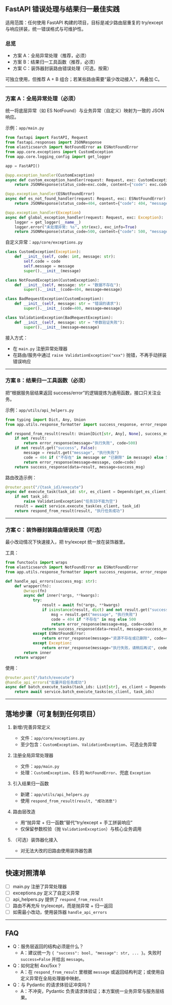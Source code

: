 ## FastAPI 错误处理与结果归一最佳实践

适用范围：任何使用 FastAPI 构建的项目，目标是减少路由层重复的 try/except 与响应拼装，统一错误格式与可维护性。

### 总览

- 方案 A：全局异常处理（推荐，必须）
- 方案 B：结果归一工具函数（推荐，必须）
- 方案 C：装饰器封装路由错误处理（可选，按需）

可独立使用，但推荐 A + B 组合；若某些路由需要“最少改动接入”，再叠加 C。

---

### 方案 A：全局异常处理（必须）

统一将底层异常（如 ES NotFound）与业务异常（自定义）映射为一致的 JSON 响应。

示例：`app/main.py`

```python
from fastapi import FastAPI, Request
from fastapi.responses import JSONResponse
from elasticsearch import NotFoundError as ESNotFoundError
from app.core.exceptions import CustomException
from app.core.logging_config import get_logger

app = FastAPI()

@app.exception_handler(CustomException)
async def custom_exception_handler(request: Request, exc: CustomException):
    return JSONResponse(status_code=exc.code, content={"code": exc.code, "message": exc.message})

@app.exception_handler(ESNotFoundError)
async def es_not_found_handler(request: Request, exc: ESNotFoundError):
    return JSONResponse(status_code=404, content={"code": 404, "message": "资源不存在或已删除"})

@app.exception_handler(Exception)
async def global_exception_handler(request: Request, exc: Exception):
    logger = get_logger(__name__)
    logger.error("未处理异常: %s", str(exc), exc_info=True)
    return JSONResponse(status_code=500, content={"code": 500, "message": "服务器内部错误，请稍后重试"})
```

自定义异常：`app/core/exceptions.py`

```python
class CustomException(Exception):
    def __init__(self, code: int, message: str):
        self.code = code
        self.message = message
        super().__init__(message)

class NotFoundException(CustomException):
    def __init__(self, message: str = "数据不存在"):
        super().__init__(code=404, message=message)

class BadRequestException(CustomException):
    def __init__(self, message: str = "错误的请求"):
        super().__init__(code=400, message=message)

class ValidationException(BadRequestException):
    def __init__(self, message: str = "参数验证失败"):
        super().__init__(message=message)
```

接入方式：

- 在 `main.py` 注册异常处理器
- 在路由/服务中通过 `raise ValidationException("xxx")` 抛错，不再手动拼装错误响应

---

### 方案 B：结果归一工具函数（必须）

把“根据服务层结果返回 success/error”的逻辑提炼为通用函数，接口只关注业务。

示例：`app/utils/api_helpers.py`

```python
from typing import Dict, Any, Union
from app.utils.response_formatter import success_response, error_response

def respond_from_result(result: Union[Dict[str, Any], None], success_msg: str) -> Dict[str, Any]:
    if not result:
        return error_response(message="执行失败", code=500)
    if not result.get("success", False):
        message = result.get("message", "执行失败")
        code = 404 if ("不存在" in message or "已删除" in message) else 500
        return error_response(message=message, code=code)
    return success_response(data=result, message=success_msg)
```

路由改造示例：

```python
@router.post("/{task_id}/execute")
async def execute_task(task_id: str, es_client = Depends(get_es_client)):
    if not task_id:
        raise ValidationException("任务ID不能为空")
    result = await service.execute_task(es_client, task_id)
    return respond_from_result(result, "执行任务成功")
```

---

### 方案 C：装饰器封装路由错误处理（可选）

最小改动情况下快速接入，把 try/except 统一放在装饰器里。

工具：

```python
from functools import wraps
from elasticsearch import NotFoundError as ESNotFoundError
from app.utils.response_formatter import success_response, error_response

def handle_api_errors(success_msg: str):
    def wrapper(fn):
        @wraps(fn)
        async def inner(*args, **kwargs):
            try:
                result = await fn(*args, **kwargs)
                if isinstance(result, dict) and not result.get("success", True):
                    msg = result.get("message", "执行失败")
                    code = 404 if "不存在" in msg else 500
                    return error_response(message=msg, code=code)
                return success_response(data=result, message=success_msg)
            except ESNotFoundError:
                return error_response(message="资源不存在或已删除", code=404)
            except Exception:
                return error_response(message="执行失败，请稍后再试", code=500)
        return inner
    return wrapper
```

使用：

```python
@router.post("/batch/execute")
@handle_api_errors("批量开启任务成功")
async def batch_execute_tasks(task_ids: List[str], es_client = Depends(get_es_client)):
    return await service.batch_execute_tasks(es_client, task_ids)
```

---

## 落地步骤（可复制到任何项目）

1. 新增/完善异常定义

   - 文件：`app/core/exceptions.py`
   - 至少包含：`CustomException`、`ValidationException`、可选业务异常

2. 注册全局异常处理器

   - 文件：`app/main.py`
   - 处理：`CustomException`、ES 的 `NotFoundError`、兜底 `Exception`

3. 引入结果归一函数

   - 新建：`app/utils/api_helpers.py`
   - 使用 `respond_from_result(result, "成功消息")`

4. 路由层改造

   - 用“抛异常 + 归一函数”替代“try/except + 手工拼装响应”
   - 仅保留参数校验（抛 `ValidationException`）与核心业务调用

5. （可选）装饰器化接入
   - 对无法大改的旧路由使用装饰器包裹

---

## 快速对照清单

- [ ] main.py 注册了异常处理器
- [ ] exceptions.py 定义了自定义异常
- [ ] api_helpers.py 提供了 `respond_from_result`
- [ ] 路由不再充斥 try/except，而是抛异常 + 归一返回
- [ ] 如需最小改动，使用装饰器 `handle_api_errors`

---

## FAQ

- Q：服务层返回的结构必须是什么？
  - A：建议统一为 `{ "success": bool, "message": str, ... }`。失败时 `success=False` 并给出 `message`。
- Q：如何定制 4xx/5xx？
  - A：在 `respond_from_result` 里根据 `message` 或返回结构判定；或使用自定义异常在全局处理器中映射。
- Q：与 Pydantic 的请求体验证冲突吗？
  - A：不冲突，Pydantic 负责请求体验证；本方案统一业务异常与服务层结果。
